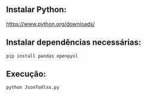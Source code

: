 ## Instalar Python:
https://www.python.org/downloads/

## Instalar dependências necessárias:
` pip install pandas openpyxl `

## Execução:
` python JsonToXlsx.py `
